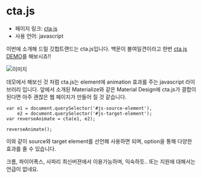 # cta.js

- 페이지 링크: [cta.js](https://github.com/chinchang/cta.js)
- 사용 언어: javascript

이번에 소개해 드릴 깃헙트랜드는 cta.js입니다. 
백문이 불여일견이라고 한번 [cta.js DEMO](http://kushagragour.in/lab/ctajs/)를 해보시죠!!

![이미지](https://raw.githubusercontent.com/TeamSEGO/github-trend-kr/master/img/013-20.gif)

데모에서 해보신 것 처럼 cta.js는 element에 animation 효과를 주는 javascript 라이브러리 입니다.
앞에서 소개된 Materialize와 같은 Material Design에 cta.js가 결합이 된다면 아주 괜찮은 웹 페이지가 만들어 질 것 같습니다.


```
var e1 = document.querySelector('#js-source-element'),
    e2 = document.querySelector('#js-target-element');
var reverseAnimate = cta(e1, e2);

reverseAnimate();

```
이와 같이 source와 target element를 선언해 사용하면 되며, option을 통해 다양한 효과를 줄 수 있습니다.

크롬, 파이어폭스, 사파리 최신버젼에서 이용가능하며, 익숙하듯.. IE는 지원에 대해서는 언급이 없네요.